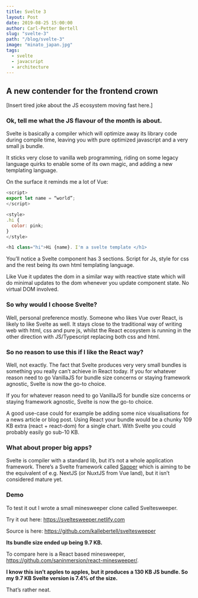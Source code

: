 ```yaml
---
title: Svelte 3
layout: Post
date: 2019-08-25 15:00:00
author: Carl-Petter Bertell
slug: "svelte-3"
path: "/blog/svelte-3"
image: "minato_japan.jpg"
tags:
  - svelte
  - javacsript
  - architecture
---
```


## A new contender for the frontend crown

[Insert tired joke about the JS ecosystem moving fast here.]

### Ok, tell me what the JS flavour of the month is about.
Svelte is basically a compiler which will optimize away its library code during compile time, leaving you with pure optimized javascript and a very small js bundle.

It sticks very close to vanilla web programming, riding on some legacy language quirks to enable some of its own magic, and adding a new templating language.

On the surface it reminds me a lot of Vue:
```javascript
<script>
export let name = “world”;
</script>

<style>
.hi {
  color: pink;
}
</style>

<h1 class="hi">Hi {name}. I'm a svelte template </h1>
```

You’ll notice a Svelte component has 3 sections.
Script for Js, style for css and the rest being its own html templating language.

Like Vue it updates the dom in a similar way with reactive state which will do minimal updates to the dom whenever you update component state. No virtual DOM involved.

### So why would I choose Svelte?

Well, personal preference mostly. Someone who likes Vue over React, is likely to like Svelte as well. It stays close to the traditional way of writing web with html, css and pure js, whilst the React ecosystem is running in the other direction with JS/Typescript replacing both css and html.

### So no reason to use this if I like the React way?

Well, not exactly. The fact that Svelte produces very very small bundles is something you really can’t achieve in React today. If you for whatever reason need to go VanillaJS for bundle size concerns or staying framework agnostic, Svelte is now the go-to choice.
<div class="quote2">
If you for whatever reason need to go VanillaJS for bundle size concerns or staying framework agnostic, Svelte is now the go-to choice.
</div>

A good use-case could for example be adding some nice visualisations for a news article or blog post. Using React your bundle would be a chunky 109 KB extra (react + react-dom) for a single chart. With Svelte you could probably easily go sub-10 KB.

### What about proper big apps?

Svelte is compiler with a standard lib, but it’s not a whole application framework. There’s a Svelte framework called [Sapper](https://sapper.svelte.dev/) which is aiming to be the equivalent of e.g. NextJS (or NuxtJS from Vue land), but it isn’t considered mature yet.

### Demo

To test it out I wrote a small minesweeper clone called Sveltesweeper.

Try it out here:
https://sveltesweeper.netlify.com

Source is here:
https://github.com/kallebertell/sveltesweeper

**Its bundle size ended up being 9.7 KB.**

To compare here is a React based minesweeper, https://github.com/saninmersion/react-minesweeper/.

**I know this isn’t apples to apples, but it produces a 130 KB JS bundle. So my 9.7 KB Svelte version is 7.4% of the size.**

That’s rather neat.
